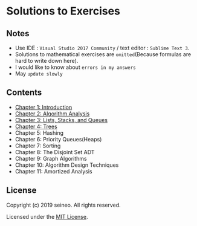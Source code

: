# Solutions to Exercises
## Notes
* Use IDE : `Visual Studio 2017 Community` / text editor : `Sublime Text 3`.
* Solutions to mathematical exercises are `omitted`(Because formulas are hard to write down here).
* I would like to know about `errors in my answers`
* May `update slowly`
## Contents
* [Chapter 1: Introduction](https://github.com/seineo/Solutions-for-Data-Structures-and-Algorithm-Analysis-in-C-2th-exercises/blob/master/ch01/README.md)
* [Chapter 2: Algorithm Analysis](https://github.com/seineo/Data-Structures-and-Algorithm-Analysis-in-C/blob/master/ch02/README.md)
* [Chapter 3: Lists, Stacks, and Queues](https://github.com/seineo/Data-Structures-and-Algorithm-Analysis-in-C/blob/master/ch03/README.md)
* [Chapter 4: Trees](https://github.com/seineo/Data-Structures-and-Algorithm-Analysis-in-C/blob/master/ch04/README.md)
* Chapter 5: Hashing 
* Chapter 6: Priority Queues(Heaps)
* Chapter 7: Sorting 
* Chapter 8: The Disjoint Set ADT
* Chapter 9: Graph Algorithms
* Chapter 10: Algorithm Design Techniques
* Chapter 11: Amortized Analysis

## License
Copyright (c) 2019 seineo. All rights reserved.

Licensed under the [MIT License](https://github.com/seineo/Data-Structures-and-Algorithm-Analysis-in-C/blob/master/LICENSE).
